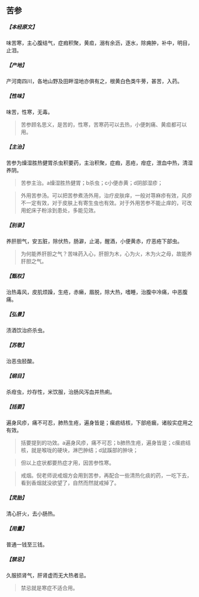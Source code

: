 ## 苦参

##### 【本经原文】
味苦寒，主心腹结气，症瘕积聚，黄疸，溺有余沥，逐水，除痈肿，补中，明目，止泪。
##### 【产地】
产河南四川，各地山野及田畔湿地亦俱有之，根黄白色类牛蒡，甚苦，入药。
##### 【性味】
味苦，性寒，无毒。

> 苦参顾名思义，是苦的，性寒，苦寒药可以去热，小便刺痛、黄疸都可以用。

##### 【主治】
苦参为燥湿胜热健胃杀虫积要药，主治积聚，症瘕，恶疮，疳症，泄血中热，清湿养阴。

> 苦参主治。a燥湿胜热健胃；‍b杀虫；c小便赤黄；d阴部湿疹；

> 外用苦参汤。可以把苦参煮汤外用，治疗皮肤痒，一般对荨麻疹有效，风疹不一定有效，对于皮肤上有寄生虫也有效。对于外用苦参不能止痒的，可改用蛇床子粉涂到患处，多能见效。

##### 【别录】
养肝胆气，安五脏，除伏热，肠澼，止渴，醒酒，小便黄赤，疗恶疮下部虫。

> 为何能养肝胆之气？苦味药入心，肝胆为木，心为火，木为火之母，故能养肝胆之气。

##### 【甄权】
治热毒风，皮肌烦躁，生疮，赤癞，眉脱，除大热，嗜睡，治腹中冷痛，中恶腹痛。
##### 【弘景】
渍酒饮治疥杀虫。
##### 【苏敬】
治恶虫胫酸。
##### 【纲目】
杀疳虫，炒存性，米饮服，治肠风泻血并热痢。
##### 【括要】
遍身风疹，痛不可忍，肺热生疮，遍身皆是；瘰疬结核，下部疮瘺，诸般实症用之有效。

> 括要提到的功效。a遍身风疹，痛不可忍；b肺热生疮，遍身皆是；c瘰疬结核，就是喉咙的硬块，淋巴肿结；d鼠蹊部的肿块；

> 但以上症状都要热症才用，因苦参性寒。

> 戒烟。倪老师说戒烟方会用到苦参，再配合一些清热化痰的药，一吃下去，看到香烟就没欲望了，自然而然就戒掉了。

##### 【灵胎】
清心肝火，去小肠热。
##### 【用量】
普通一钱至三钱。
##### 【禁忌】
久服损肾气，肝肾虚而无大热者忌。

> 禁忌就是寒症不适合用。